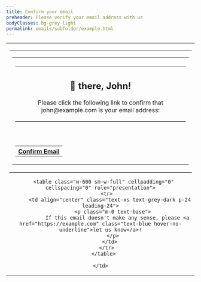 ```yaml
---
title: Confirm your email
preheader: Please verify your email address with us
bodyClasses: bg-grey-light
permalink: emails/subfolder/example.html
---
```


<table class="wrapper w-full bg-grey-light all-font-sans" cellpadding="0" cellspacing="0" lang="{{ $page->language ?? 'en' }}" role="presentation">
  <tr>
    <td class="sm-w-full py-48" align="center">
      <table class="w-600 sm-w-full" cellpadding="0" cellspacing="0" role="presentation">
        <tr>
          <td align="left" class="px-24">
            <table class="w-full bg-white rounded-sm shadow" cellpadding="0" cellspacing="0" role="presentation">
              <tr>
                <td class="py-2 bg-blue rounded-t-sm"></td>
              </tr>
              <tr>
                <td align="center" class="px-24 py-64 sm-px-12">
                  <table class="w-full" cellpadding="0" cellspacing="0" role="presentation">
                    <tr>
                        <td align="center" class="px-8">
                          <h2 class="text-xl mt-0">👋 there, John!</h2>
                          <p class="m-0 text-lg text-grey-darker leading-normal">Please click the following link to confirm that john@example.com is your email address:</p>
                        </td>
                    </tr>
                  </table>
                  <div class="sm-py-12 sm-leading-0" style="line-height: 32px;">&zwnj;</div>
                  <table cellpadding="0" cellspacing="0" role="presentation">
                    <tr>
                      <th class="bg-green hover-bg-green-dark rounded-full" style="mso-padding-alt: 14px 48px;">
                        <a href="http://example.com" class="block py-14 px-48 text-white text-base leading-full no-underline">Confirm Email</a>
                      </th>
                    </tr>
                  </table>
                </td>
              </tr>
            </table>
          </td>
        </tr>
      </table>

      <table class="w-600 sm-w-full" cellpadding="0" cellspacing="0" role="presentation">
        <tr>
          <td align="center" class="text-xs text-grey-dark p-24 leading-24">
            <p class="m-0 text-base">
               If this email doesn't make any sense, please <a href="https://example.com" class="text-blue hover-no-underline">let us know</a>!
            </p>
          </td>
        </tr>
      </table>

    </td>
  </tr>
</table>
